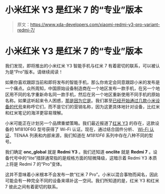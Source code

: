 # 小米红米 Y3 是红米 7 的“专业”版本

> 原文：<https://www.xda-developers.com/xiaomi-redmi-y3-pro-variant-redmi-7/>

# 小米红米 Y3 是红米 7 的“专业”版本

我们发现，即将推出的小米红米 Y3 智能手机与红米 7 有着密切的联系，可以被认为是“Pro”版本。请继续阅读！

如果你喜欢跟踪当前和即将发布的智能手机，那么你肯定会同意跟踪小米的发布是一个痛点。众所周知，中国原始设备制造商在一个地区发布一款手机，在另一个地区用不同的名字重新命名同一款手机，然后在另一个地区重新使用不同手机的原始名称。如果这听起来令人困惑，[那是因为它是](https://www.xda-developers.com/xiaomi-redmi-note-5-pro-android-oreo-update/)。我们甚至[已经开始通过几款小米设备的代号](https://www.xda-developers.com/miui-10-global-beta-9321-fix-disappearing-notification-icons-mi-9-redmi-note-7/)来称呼它们，而不是它们的营销名称，因为这更具体地针对设备，比红米和红米笔记的海洋更容易理解。

小米可能正在计划另一个品牌重塑策略。我们最近报道了[红米 Y3](https://www.xda-developers.com/redmi-y3-certified-android-pie-miui-10/) 的存在，这款设备的 M1810F6G 型号获得了 Wi-Fi 认证。现在，通过结合固件分析、 [Wi-Fi 认证](https://www.wi-fi.org/content/search-page?keys=M1810F6)、TENAA 列表和内部来源，我们知道在 *M1810F6* 系列中存在八种不同的型号。

我们确定 **onc_global** 就是 **Redmi Y3** 。我们还知道 **onclite** 就是 **Redmi 7** 。设备代号中的“lite”措辞通常指的是规格方面的轻微降级，这暗示着 Redmi Y3 本质上将是 Redmi 7 的“Pro”变体。

这并不意味着小米根本不会发布一款“红米 7 Pro”。小米以混合事物而闻名，因此可能会有一种完全不同的设备来填补这一空间。我们所知道的是，红米 Y3 和红米 7 彼此之间有着密切的联系。